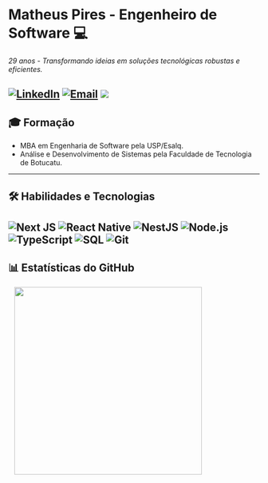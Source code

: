 # Matheus Pires - Engenheiro de Software 💻
*29 anos - Transformando ideias em soluções tecnológicas robustas e eficientes.*

[![LinkedIn](https://img.shields.io/badge/LinkedIn-0077B5?style=for-the-badge&logo=linkedin&logoColor=white)](https://www.linkedin.com/in/matheuslpires/) 
[![Email](https://img.shields.io/badge/Email-20232A?style=for-the-badge&logo=mail&logoColor=white)](mailto:matheusleonardopm@hotmail.com)
<img src="https://komarev.com/ghpvc/?username=matheuslpiresm&style=for-the-badge">
---

## 🎓 Formação

* MBA em Engenharia de Software pela USP/Esalq. 
* Análise e Desenvolvimento de Sistemas pela Faculdade de Tecnologia de Botucatu. 
---

## 🛠️ Habilidades e Tecnologias

![Next JS](https://img.shields.io/badge/Next.js-000000?style=for-the-badge&logo=nextdotjs&logoColor=white)
![React Native](https://img.shields.io/badge/React_Native-20232A?style=for-the-badge&logo=react&logoColor=61DAFB)
![NestJS](https://img.shields.io/badge/Nest.js-E0234E?style=for-the-badge&logo=nestjs&logoColor=white)
![Node.js](https://img.shields.io/badge/Node.js-339933?style=for-the-badge&logo=nodedotjs&logoColor=white)
![TypeScript](https://img.shields.io/badge/TypeScript-007ACC?style=for-the-badge&logo=typescript&logoColor=white)
![SQL](https://img.shields.io/badge/SQL-005C84?style=for-the-badge&logo=mysql&logoColor=white)
![Git](https://img.shields.io/badge/Git-F05032.svg?style=for-the-badge&logo=Git&logoColor=white) 
---

## 📊 Estatísticas do GitHub

<div>
   <img width= "376px" src="https://github-readme-stats.vercel.app/api/top-langs/?username=matheuslpiresm&theme=vue-dark&show_icons=true&hide_border=false&layout=compact">
</div>

